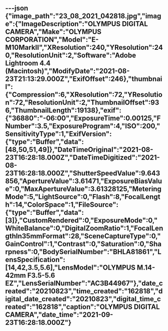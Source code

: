 ---json
{"image_path":"23_08_2021_042818.jpg","image":{"ImageDescription":"OLYMPUS DIGITAL CAMERA","Make":"OLYMPUS CORPORATION","Model":"E-M10MarkII","XResolution":240,"YResolution":240,"ResolutionUnit":2,"Software":"Adobe Lightroom 4.4 (Macintosh)","ModifyDate":"2021-08-23T21:13:29.000Z","ExifOffset":246},"thumbnail":{"Compression":6,"XResolution":72,"YResolution":72,"ResolutionUnit":2,"ThumbnailOffset":936,"ThumbnailLength":19138},"exif":{"36880":"-06:00","ExposureTime":0.00125,"FNumber":3.5,"ExposureProgram":4,"ISO":200,"SensitivityType":1,"ExifVersion":{"type":"Buffer","data":[48,50,51,49]},"DateTimeOriginal":"2021-08-23T16:28:18.000Z","DateTimeDigitized":"2021-08-23T16:28:18.000Z","ShutterSpeedValue":9.643856,"ApertureValue":3.61471,"ExposureBiasValue":0,"MaxApertureValue":3.61328125,"MeteringMode":5,"LightSource":0,"Flash":8,"FocalLength":14,"ColorSpace":1,"FileSource":{"type":"Buffer","data":[3]},"CustomRendered":0,"ExposureMode":0,"WhiteBalance":0,"DigitalZoomRatio":1,"FocalLengthIn35mmFormat":28,"SceneCaptureType":0,"GainControl":1,"Contrast":0,"Saturation":0,"Sharpness":0,"BodySerialNumber":"BHLA81861","LensSpecification":[14,42,3.5,5.6],"LensModel":"OLYMPUS M.14-42mm F3.5-5.6 EZ","LensSerialNumber":"AC3B44967"},"date_created":"20210823","time_created":"162818","digital_date_created":"20210823","digital_time_created":"162818","caption":"OLYMPUS DIGITAL CAMERA","date_time":"2021-09-23T16:28:18.000Z"}
---